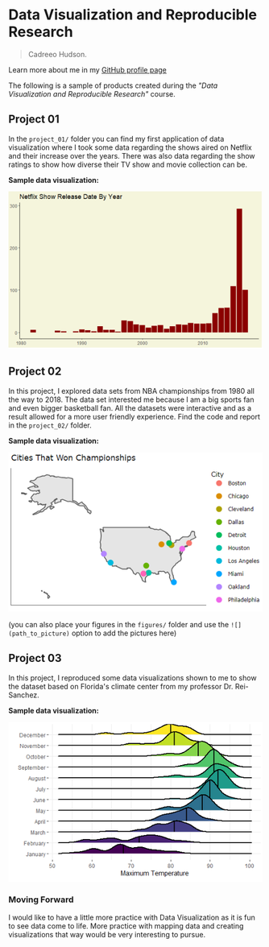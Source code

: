 # Data Visualization and Reproducible Research

> Cadreeo Hudson.
> 
Learn more about me in my [GitHub profile page](https://github.com/Cadreeo)


The following is a sample of products created during the _"Data Visualization and Reproducible Research"_ course.


## Project 01

In the `project_01/` folder you can find my first application of data visualization where I took some data regarding the shows aired on Netflix and their increase over the years. There was also data regarding the show ratings to show how diverse their TV show and movie collection can be. 

**Sample data visualization:** 

<img src="project-01/NetflixData.PNG">




## Project 02

In this project, I explored data sets from NBA championships from 1980 all the way to 2018. The data set interested me because I am a big sports fan and even bigger basketball fan. All the datasets were interactive and as a result allowed for a more user friendly experience. Find the code and report in the `project_02/` folder.

**Sample data visualization:** 

<img src="project-02/ChampCity.PNG">

(you can also place your figures in the `figures/` folder and use the `![](path_to_picture)` option to add the pictures here)


## Project 03

In this project, I reproduced some data visualizations shown to me to show the dataset based on Florida's climate center from my professor Dr. Rei-Sanchez.

**Sample data visualization:** 

<img src="project-03/MaxTemp.PNG">


### Moving Forward

I would like to have a little more practice with Data Visualization as it is fun to see data come to life. More practice with mapping data and creating visualizations that way would be very interesting to pursue.
